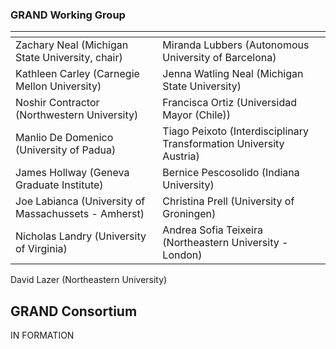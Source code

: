 ### GRAND Working Group
[]() | []()
--- | ---
Zachary Neal (Michigan State University, chair) | Miranda Lubbers (Autonomous University of Barcelona)
Kathleen Carley (Carnegie Mellon University) | Jenna Watling Neal (Michigan State University)
Noshir Contractor (Northwestern University) | Francisca Ortiz (Universidad Mayor (Chile))
Manlio De Domenico (University of Padua) | Tiago Peixoto (Interdisciplinary Transformation University Austria)
James Hollway (Geneva Graduate Institute) | Bernice Pescosolido (Indiana University)
Joe Labianca (University of Massachussets - Amherst) | Christina Prell (University of Groningen)
Nicholas Landry (University of Virginia) |Andrea Sofia Teixeira (Northeastern University - London)
David Lazer (Northeastern University)

## GRAND Consortium
IN FORMATION
